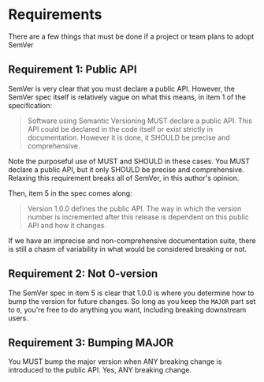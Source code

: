 # Requirements
There are a few things that must be done if a project or team plans to adopt SemVer

## Requirement 1: Public API
SemVer is very clear that you must declare a public API. However, the SemVer spec itself is relatively vague on what this means, in item 1 of the specification:

> Software using Semantic Versioning MUST declare a public API. This API could be declared in the code itself or exist strictly in documentation. However it is done, it SHOULD be precise and comprehensive.

Note the purposeful use of MUST and SHOULD in these cases. You MUST declare a public API, but it only SHOULD be precise and comprehensive. Relaxing this requirement breaks all of SemVer, in this author's opinion. 

Then, item 5 in the spec comes along: 

> Version 1.0.0 defines the public API. The way in which the version number is incremented after this release is dependent on this public API and how it changes.

If we have an imprecise and non-comprehensive documentation suite, there is still a chasm of variability in what would be considered breaking or not. 

## Requirement 2: Not 0-version
The SemVer spec in item 5 is clear that 1.0.0 is where you determine how to bump the version for future changes. So long as you keep the `MAJOR` part set to `0`, you're free to do anything you want, including breaking downstream users. 

## Requirement 3: Bumping MAJOR
You MUST bump the major version when ANY breaking change is introduced to the public API. Yes, ANY breaking change. 

